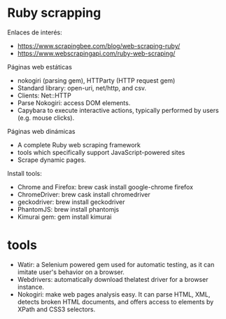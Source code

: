 
# Ruby scrapping

Enlaces de interés:
* https://www.scrapingbee.com/blog/web-scraping-ruby/
* https://www.webscrapingapi.com/ruby-web-scraping/

Páginas web estáticas
* nokogiri (parsing gem), HTTParty (HTTP request gem)
* Standard library: open-uri, net/http, and csv.
* Clients: Net::HTTP
* Parse Nokogiri: access DOM elements.
* Capybara to execute interactive actions, typically performed by users (e.g. mouse clicks).

Páginas web dinámicas
* A complete Ruby web scraping framework
* tools which specifically support JavaScript-powered sites
* Scrape dynamic pages.

Install tools:
- Chrome and Firefox: brew cask install google-chrome firefox
- ChromeDriver: brew cask install chromedriver
- geckodriver: brew install geckodriver
- PhantomJS: brew install phantomjs
- Kimurai gem: gem install kimurai


# tools

* Watir: a Selenium powered gem used for automatic testing, as it can imitate user's behavior on a browser.
* Webdrivers: automatically download thelatest driver for a browser instance.
* Nokogiri: make web pages analysis easy. It can parse HTML, XML, detects broken HTML documents, and offers access to elements by XPath and CSS3 selectors.

